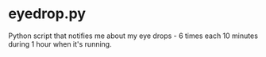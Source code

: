 # eyedrop.py
Python script that notifies me about my eye drops - 6 times each 10 minutes during 1 hour when it's running.
